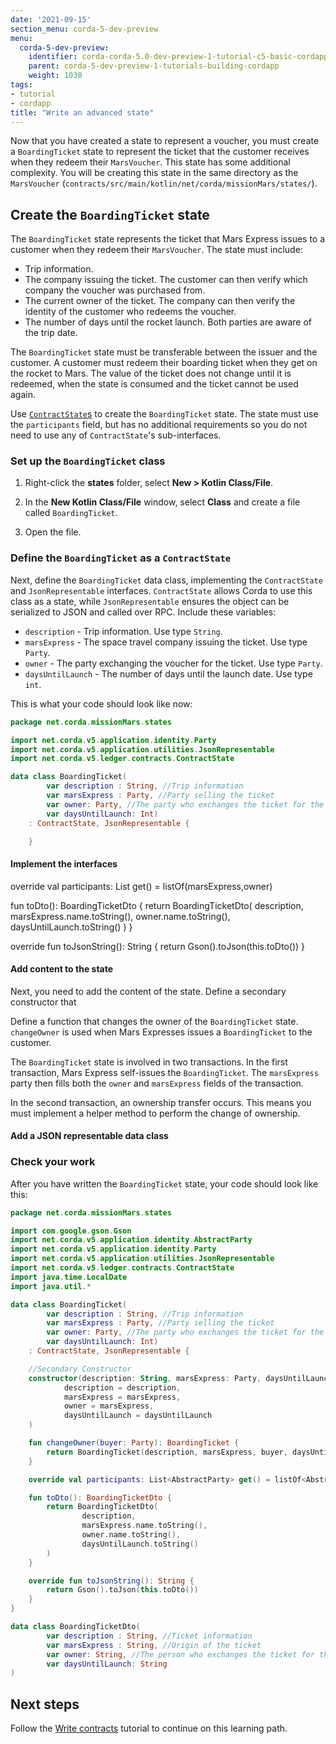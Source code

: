 ```yaml
---
date: '2021-09-15'
section_menu: corda-5-dev-preview
menu:
  corda-5-dev-preview:
    identifier: corda-corda-5.0-dev-preview-1-tutorial-c5-basic-cordapp-state
    parent: corda-5-dev-preview-1-tutorials-building-cordapp
    weight: 1030
tags:
- tutorial
- cordapp
title: "Write an advanced state"
---
```


Now that you have created a state to represent a voucher, you must create a `BoardingTicket` state to represent the ticket that the customer receives when they redeem their `MarsVoucher`. This state has some additional complexity. You will be creating this state in the same directory as the `MarsVoucher` (`contracts/src/main/kotlin/net/corda/missionMars/states/`).

## Create the `BoardingTicket` state

The `BoardingTicket` state represents the ticket that Mars Express issues to a customer when they redeem their `MarsVoucher`. The state must include:

* Trip information.
* The company issuing the ticket. The customer can then verify which company the voucher was purchased from.
* The current owner of the ticket. The company can then verify the identity of the customer who redeems the voucher.
* The number of days until the rocket launch. Both parties are aware of the trip date.

The `BoardingTicket` state must be transferable between the issuer and the customer. A customer must redeem their boarding ticket when they get on the rocket to Mars. The value of the ticket does not change until it is redeemed, when the state is consumed and the ticket cannot be used again.

Use <a href="../../../../../../en/platform/corda/4.8/open-source/api-states.html#contractstate">`ContractState`s</a> to create the `BoardingTicket` state. The state must use the `participants` field, but has no additional requirements so you do not need to use any of `ContractState`'s sub-interfaces.

### Set up the `BoardingTicket` class

1. Right-click the **states** folder, select **New > Kotlin Class/File**.

2. In the **New Kotlin Class/File** window, select **Class** and create a file called `BoardingTicket`.

3. Open the file.

### Define the `BoardingTicket` as a `ContractState`

Next, define the `BoardingTicket` data class, implementing the `ContractState` and `JsonRepresentable` interfaces. `ContractState` allows Corda to use this class as a state, while `JsonRepresentable` ensures the object can be serialized to JSON and called over RPC. Include these variables:

* `description` - Trip information. Use type `String`.
* `marsExpress` - The space travel company issuing the ticket. Use type `Party`.
* `owner` - The party exchanging the voucher for the ticket. Use type `Party`.
* `daysUntilLaunch` - The number of days until the launch date. Use type `int`.

This is what your code should look like now:

```kotlin
package net.corda.missionMars.states

import net.corda.v5.application.identity.Party
import net.corda.v5.application.utilities.JsonRepresentable
import net.corda.v5.ledger.contracts.ContractState

data class BoardingTicket(
        var description : String, //Trip information
        var marsExpress : Party, //Party selling the ticket
        var owner: Party, //The party who exchanges the ticket for the voucher
        var daysUntilLaunch: Int)
    : ContractState, JsonRepresentable {

    }
```

#### Implement the interfaces

override val participants: List<AbstractParty> get() = listOf<AbstractParty>(marsExpress,owner)

fun toDto(): BoardingTicketDto {
    return BoardingTicketDto(
            description,
            marsExpress.name.toString(),
            owner.name.toString(),
            daysUntilLaunch.toString()
    )
}

override fun toJsonString(): String {
    return Gson().toJson(this.toDto())
}



#### Add content to the state

Next, you need to add the content of the state. Define a secondary constructor that

Define a function that changes the owner of the `BoardingTicket` state. `changeOwner` is used when Mars Expresses issues a `BoardingTicket` to the customer.

The `BoardingTicket` state is involved in two transactions. In the first transaction, Mars Express self-issues the `BoardingTicket`. The `marsExpress` party then fills both the `owner` and `marsExpress` fields of the transaction.

In the second transaction, an ownership transfer occurs. This means you must implement a helper method to perform the change of ownership.

#### Add a JSON representable data class

### Check your work

After you have written the `BoardingTicket` state, your code should look like this:

```kotlin
package net.corda.missionMars.states

import com.google.gson.Gson
import net.corda.v5.application.identity.AbstractParty
import net.corda.v5.application.identity.Party
import net.corda.v5.application.utilities.JsonRepresentable
import net.corda.v5.ledger.contracts.ContractState
import java.time.LocalDate
import java.util.*

data class BoardingTicket(
        var description : String, //Trip information
        var marsExpress : Party, //Party selling the ticket
        var owner: Party, //The party who exchanges the ticket for the voucher
        var daysUntilLaunch: Int)
    : ContractState, JsonRepresentable {

    //Secondary Constructor
    constructor(description: String, marsExpress: Party, daysUntilLaunch: Int) : this(
            description = description,
            marsExpress = marsExpress,
            owner = marsExpress,
            daysUntilLaunch = daysUntilLaunch
    )

    fun changeOwner(buyer: Party): BoardingTicket {
        return BoardingTicket(description, marsExpress, buyer, daysUntilLaunch)
    }

    override val participants: List<AbstractParty> get() = listOf<AbstractParty>(marsExpress,owner)

    fun toDto(): BoardingTicketDto {
        return BoardingTicketDto(
                description,
                marsExpress.name.toString(),
                owner.name.toString(),
                daysUntilLaunch.toString()
        )
    }

    override fun toJsonString(): String {
        return Gson().toJson(this.toDto())
    }
}

data class BoardingTicketDto(
        var description : String, //Ticket information
        var marsExpress : String, //Origin of the ticket
        var owner: String, //The person who exchanges the ticket for the voucher
        var daysUntilLaunch: String
)
```

## Next steps

Follow the [Write contracts](../../../../../../en/platform/corda/5.0-dev-preview-1/tutorials/building-cordapp/c5-basic-cordapp-contract.md) tutorial to continue on this learning path.
